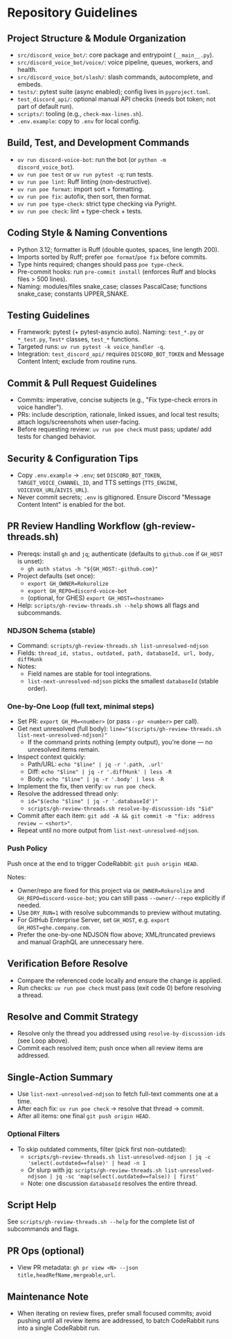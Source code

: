 # Repository Guidelines

## Project Structure & Module Organization
- `src/discord_voice_bot/`: core package and entrypoint (`__main__.py`).
- `src/discord_voice_bot/voice/`: voice pipeline, queues, workers, and health.
- `src/discord_voice_bot/slash/`: slash commands, autocomplete, and embeds.
- `tests/`: pytest suite (async enabled); config lives in `pyproject.toml`.
- `test_discord_api/`: optional manual API checks (needs bot token; not part of default run).
- `scripts/`: tooling (e.g., `check-max-lines.sh`).
- `.env.example`: copy to `.env` for local config.

## Build, Test, and Development Commands
- `uv run discord-voice-bot`: run the bot (or `python -m discord_voice_bot`).
- `uv run poe test` or `uv run pytest -q`: run tests.
- `uv run poe lint`: Ruff linting (non-destructive).
- `uv run poe format`: import sort + formatting.
- `uv run poe fix`: autofix, then sort, then format.
- `uv run poe type-check`: strict type checking via Pyright.
- `uv run poe check`: lint + type-check + tests.

## Coding Style & Naming Conventions
- Python 3.12; formatter is Ruff (double quotes, spaces, line length 200).
- Imports sorted by Ruff; prefer `poe format`/`poe fix` before commits.
- Type hints required; changes should pass `poe type-check`.
- Pre-commit hooks: run `pre-commit install` (enforces Ruff and blocks files > 500 lines).
- Naming: modules/files snake_case; classes PascalCase; functions snake_case; constants UPPER_SNAKE.

## Testing Guidelines
- Framework: pytest (+ pytest-asyncio auto). Naming: `test_*.py` or `*_test.py`, `Test*` classes, `test_*` functions.
- Targeted runs: `uv run pytest -k voice_handler -q`.
- Integration: `test_discord_api/` requires `DISCORD_BOT_TOKEN` and Message Content Intent; exclude from routine runs.

## Commit & Pull Request Guidelines
- Commits: imperative, concise subjects (e.g., "Fix type-check errors in voice handler").
- PRs: include description, rationale, linked issues, and local test results; attach logs/screenshots when user-facing.
- Before requesting review: `uv run poe check` must pass; update/ add tests for changed behavior.

## Security & Configuration Tips
- Copy `.env.example` → `.env`; set `DISCORD_BOT_TOKEN`, `TARGET_VOICE_CHANNEL_ID`, and TTS settings (`TTS_ENGINE`, `VOICEVOX_URL`/`AIVIS_URL`).
- Never commit secrets; `.env` is gitignored. Ensure Discord "Message Content Intent" is enabled for the bot.

## PR Review Handling Workflow (gh-review-threads.sh)
- Prereqs: install `gh` and `jq`; authenticate (defaults to `github.com` if `GH_HOST` is unset):
  - `gh auth status -h "${GH_HOST:-github.com}"`
- Project defaults (set once):
  - `export GH_OWNER=Rokurolize`
  - `export GH_REPO=discord-voice-bot`
  - (optional, for GHES) `export GH_HOST=<hostname>`
- Help: `scripts/gh-review-threads.sh --help` shows all flags and subcommands.

### NDJSON Schema (stable)
- Command: `scripts/gh-review-threads.sh list-unresolved-ndjson`
- Fields: `thread_id, status, outdated, path, databaseId, url, body, diffHunk`
- Notes:
  - Field names are stable for tool integrations.
  - `list-next-unresolved-ndjson` picks the smallest `databaseId` (stable order).

### One-by-One Loop (full text, minimal steps)
- Set PR: `export GH_PR=<number>` (or pass `--pr <number>` per call).
- Get next unresolved (full body): `line="$(scripts/gh-review-threads.sh list-next-unresolved-ndjson)"`
  - If the command prints nothing (empty output), you're done — no unresolved items remain.
- Inspect context quickly:
  - Path/URL: `echo "$line" | jq -r '.path, .url'`
  - Diff: `echo "$line" | jq -r '.diffHunk' | less -R`
  - Body: `echo "$line" | jq -r '.body' | less -R`
- Implement the fix, then verify: `uv run poe check`.
- Resolve the addressed thread only:
  - `id="$(echo "$line" | jq -r '.databaseId')"`
  - `scripts/gh-review-threads.sh resolve-by-discussion-ids "$id"`
- Commit after each item: `git add -A && git commit -m "fix: address review — <short>"`.
- Repeat until no more output from `list-next-unresolved-ndjson`.

### Push Policy
Push once at the end to trigger CodeRabbit: `git push origin HEAD`.

Notes:
- Owner/repo are fixed for this project via `GH_OWNER=Rokurolize` and `GH_REPO=discord-voice-bot`; you can still pass `--owner/--repo` explicitly if needed.
- Use `DRY_RUN=1` with resolve subcommands to preview without mutating.
- For GitHub Enterprise Server, set `GH_HOST`, e.g. `export GH_HOST=ghe.company.com`.
- Prefer the one-by-one NDJSON flow above; XML/truncated previews and manual GraphQL are unnecessary here.

## Verification Before Resolve
- Compare the referenced code locally and ensure the change is applied.
- Run checks: `uv run poe check` must pass (exit code 0) before resolving a thread.

## Resolve and Commit Strategy
- Resolve only the thread you addressed using `resolve-by-discussion-ids` (see Loop above).
- Commit each resolved item; push once when all review items are addressed.

## Single-Action Summary
- Use `list-next-unresolved-ndjson` to fetch full-text comments one at a time.
- After each fix: `uv run poe check` → resolve that thread → commit.
- After all items: one final `git push origin HEAD`.

### Optional Filters
- To skip outdated comments, filter (pick first non-outdated):
  - `scripts/gh-review-threads.sh list-unresolved-ndjson | jq -c 'select(.outdated==false)' | head -n 1`
  - Or slurp with jq: `scripts/gh-review-threads.sh list-unresolved-ndjson | jq -sc 'map(select(.outdated==false)) | first'`
  - Note: one discussion `databaseId` resolves the entire thread.

## Script Help
See `scripts/gh-review-threads.sh --help` for the complete list of subcommands and flags.

## PR Ops (optional)
- View PR metadata: `gh pr view <N> --json title,headRefName,mergeable,url`.

## Maintenance Note
- When iterating on review fixes, prefer small focused commits; avoid pushing until all review items are addressed, to batch CodeRabbit runs into a single CodeRabbit run.
